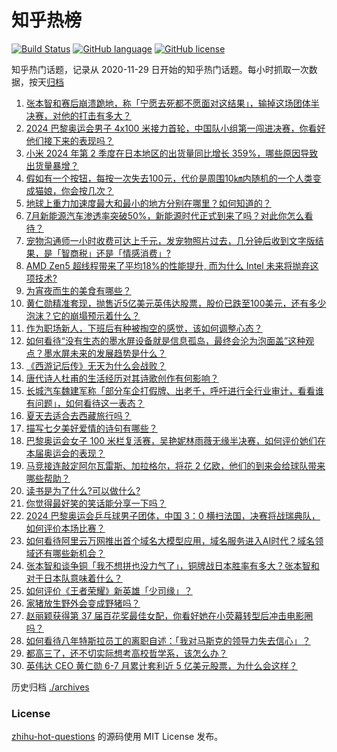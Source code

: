 # 知乎热榜
[![Build Status](https://github.com/ToWeLong/zhihu-hot-questions/workflows/CI/badge.svg)](https://github.com/ToWeLong/zhihu-hot-questions/actions)
[![GitHub language](https://img.shields.io/badge/language-golang-orange.svg)](https://golang.org/)
[![GitHub license](https://img.shields.io/github/license/ToWeLong/zhihu-hot-questions)](https://github.com/ToWeLong/zhihu-hot-questions/blob/main/LICENSE)

知乎热门话题，记录从 2020-11-29 日开始的知乎热门话题。每小时抓取一次数据，按天[归档](./archives)

<!-- BEGIN -->

1. [张本智和赛后崩溃跪地，称「宁愿去死都不愿面对这结果」，输掉这场团体半决赛，对他的打击有多大？](https://www.zhihu.com/question/663731384)
1. [2024 巴黎奥运会男子 4x100 米接力首轮，中国队小组第一闯进决赛，你看好他们接下来的表现吗？](https://www.zhihu.com/question/663765288)
1. [小米 2024 年第 2 季度在日本地区的出货量同比增长 359%，哪些原因导致出货量暴增？](https://www.zhihu.com/question/663681512)
1. [假如有一个按钮，每按一次失去100元，代价是周围10㎞内随机的一个人类变成猫娘，你会按几次？](https://www.zhihu.com/question/663345514)
1. [地球上重力加速度最大和最小的地方分别在哪里？如何知道的？](https://www.zhihu.com/question/657784834)
1. [7月新能源汽车渗透率突破50%，新能源时代正式到来了吗？对此你怎么看待？](https://www.zhihu.com/question/663758764)
1. [宠物沟通师一小时收费可达上千元，发宠物照片过去，几分钟后收到文字版结果，是「智商税」还是「情感消费」?](https://www.zhihu.com/question/661503581)
1. [AMD Zen5 超线程带来了平均18%的性能提升, 而为什么 Intel 未来将抛弃这项技术?](https://www.zhihu.com/question/663554822)
1. [为宵夜而生的美食有哪些？](https://www.zhihu.com/question/661905592)
1. [黄仁勋精准套现，抛售近5亿美元英伟达股票，股价已跌至100美元，还有多少泡沫？它的崩塌预示着什么？](https://www.zhihu.com/question/663585183)
1. [作为职场新人，下班后有种被掏空的感觉，该如何调整心态？](https://www.zhihu.com/question/662639480)
1. [如何看待“没有生态的墨水屏设备就是信息孤岛，最终会沦为泡面盖”这种观点？墨水屏未来的发展趋势是什么？](https://www.zhihu.com/question/663766773)
1. [《西游记后传》无天为什么会战败？](https://www.zhihu.com/question/531845737)
1. [唐代诗人杜甫的生活经历对其诗歌创作有何影响？](https://www.zhihu.com/question/663696754)
1. [长城汽车魏建军称「部分车企打假牌、出老千，呼吁进行全行业审计，看看谁有问题」，如何看待这一表态？](https://www.zhihu.com/question/663743043)
1. [夏天去适合去西藏旅行吗？](https://www.zhihu.com/question/663078146)
1. [描写七夕美好爱情的诗句有哪些？](https://www.zhihu.com/question/663755512)
1. [巴黎奥运会女子 100 米栏复活赛，吴艳妮林雨薇无缘半决赛，如何评价她们在本届奥运会的表现？](https://www.zhihu.com/question/663687775)
1. [马竞接连敲定阿尔瓦雷斯、加拉格尔，将花 2 亿欧，他们的到来会给球队带来哪些帮助？](https://www.zhihu.com/question/663676071)
1. [读书是为了什么?可以做什么?](https://www.zhihu.com/question/663684759)
1. [你觉得最好笑的笑话能分享一下吗？](https://www.zhihu.com/question/654176304)
1. [2024 巴黎奥运会乒乓球男子团体，中国 3：0 横扫法国，决赛将战瑞典队，如何评价本场比赛？](https://www.zhihu.com/question/663764063)
1. [如何看待阿里云万网推出首个域名大模型应用，域名服务进入AI时代？域名领域还有哪些新机会？](https://www.zhihu.com/question/663758424)
1. [张本智和谈争铜「我不想拼也没力气了」，铜牌战日本胜率有多大？张本智和对于日本队意味着什么？](https://www.zhihu.com/question/663745700)
1. [如何评价《王者荣耀》新英雄「少司缘」？](https://www.zhihu.com/question/663673469)
1. [家猪放生野外会变成野猪吗？](https://www.zhihu.com/question/403253242)
1. [赵丽颖获得第 37 届百花奖最佳女配，你看好她在小荧幕转型后冲击电影圈吗？](https://www.zhihu.com/question/663447616)
1. [如何看待八年特斯拉员工的离职自述：「我对马斯克的领导力失去信心」？](https://www.zhihu.com/question/663665220)
1. [都高三了，还不切实际想考高校哲学系，该怎么办？](https://www.zhihu.com/question/663588695)
1. [英伟达 CEO 黄仁勋 6-7 月累计套利近 5 亿美元股票，为什么会这样？](https://www.zhihu.com/question/663640634)

<!-- END -->

历史归档 [./archives](./archives)


### License
[zhihu-hot-questions](https://github.com/towelong/zhihu-hot-questions) 的源码使用 MIT License 发布。